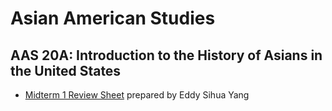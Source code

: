 # Asian American Studies


## AAS 20A: Introduction to the History of Asians in the United States
* [Midterm 1 Review Sheet](./files/asianamericanstudies/eddysihuayang_asian_american_studies_20a_first_midterm_review.docx) prepared by Eddy Sihua Yang

